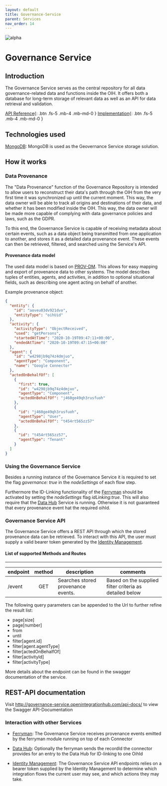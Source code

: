 ```yaml
---
layout: default
title: Governance-Service
parent: Services
nav_order: 14
---
```


<!-- Description Guidelines

Please note:
Use the full links to reference other files or images! Relative links will not work under our theme settings settings.
-->

<!-- please choose the appropriate batch and delete/comment the others  -->

![alpha](https://img.shields.io/badge/Status-Alpha-yellow.svg)

# **Governance Service** <!-- make sure spelling is consistent with other sources and within this document -->

## Introduction

<!-- 2 sentences: what does it do and how -->

The Governance Service serves as the central repository for all data governance-related data and functions inside the OIH. It offers both a database for long-term storage of relevant data as well as an API for data retrieval and validation.

[API Reference](http://governance-service.openintegrationhub.com/api-docs/){: .btn .fs-5 .mb-4 .mb-md-0 }
[Implementation](https://github.com/openintegrationhub/openintegrationhub/tree/master/services/governance-service){: .btn .fs-5 .mb-4 .mb-md-0 }

<!-- [Service File](){: .btn .fs-5 .mb-4 .mb-md-0 } -->

## Technologies used

<!-- please name and elaborate on other technologies or standards the service uses -->

[MongoDB](https://www.mongodb.com/): MongoDB is used as the Geovernance Service storage solution.

## How it works

<!-- describe core functionalities and underlying concepts in more detail -->

### Data Provenance

The "Data Provenance" function of the Governance Repository is intended to allow users to reconstruct their data's path through the OIH from the very first time it was synchronized up until the current moment. This way, the data owner will be able to track all origins and destinations of their data, and whether it has been modified inside the OIH. This way, the data owner will be made more capable of complying with data governance policies and laws, such as the GDPR.

To this end, the Governance Service is capable of receiving metadata about certain events, such as a data object being transmitted from one application to another, and stores it as a detailed data provenance event. These events can then be retrieved, filtered, and searched using the Service's API.

#### Provenance data model

The used data model is based on [PROV-DM](https://www.w3.org/TR/prov-dm/). This allows for easy mapping and export of provenance data to other systems. The model describes tuples of entities, agents, and activities, in addition to optional situational fields, such as describing one agent acting on behalf of another.

Example provenance object:

```json
{
  "entity": {
    "id": "aoveu03dv921dvo",
    "entityType": "oihUid"
  },
  "activity": {
    "activityType": "ObjectReceived",
    "used": "getPersons",
    "startedAtTime": "2020-10-19T09:47:11+00:00",
    "endedAtTime": "2020-10-19T09:47:15+00:00"
  },
  "agent": {
    "id": "w4298jb9q74z4dmjuo",
    "agentType": "Component",
    "name": "Google Connector"
  },
  "actedOnBehalfOf": [
    {
      "first": true,
      "id": "w4298jb9q74z4dmjuo",
      "agentType": "Component",
      "actedOnBehalfOf": "j460ge49qh3rusfuoh"
    },
    {
      "id": "j460ge49qh3rusfuoh",
      "agentType": "User",
      "actedOnBehalfOf": "t454rt565zz57"
    },
    {
      "id": "t454rt565zz57",
      "agentType": "Tenant"
    }
  ]
}
```

### Using the Governance Service

Besides a running instance of the Governance Service it is required to set the flag _governance: true_ in the _nodeSettings_ of each flow step.

Furthermore the ID-Linking functionality of the [Ferryman](https://openintegrationhub.github.io//docs/5%20-%20Services/IdentityManagement.html) should be activated by setting the _nodeSettings_ flag _idLinking:true_. This will also require that the
[Data Hub](https://openintegrationhub.github.io//docs/5%20-%20Services/DataHub.html) Service is running. Otherwise it is not guaranteed that every provenance event hat the required oihId.

### Governance Service API

The Governance Service offers a REST API through which the stored provenance data can be retrieved. To interact with this API, the user must supply a valid bearer token generated by the [Identity Management](https://openintegrationhub.github.io//docs/5%20-%20Services/IdentityManagement.html).

#### List of supported Methods and Routes

---

| endpoint | method | description                        | comments                                                |
| -------- | :----: | ---------------------------------- | ------------------------------------------------------- |
| /event   |  GET   | Searches stored provenance events. | Based on the supplied filter criteria as detailed below |

The following query parameters can be appended to the Url to further refine the result list:

- page[size]
- page[number]
- from
- until
- filter[agent.id]
- filter[agent.agentType]
- filter[actedOnBehalfOf]
- filter[activityId]
- filter[activityType]

More details about the endpoint can be found in the swagger documentation of the service.

## REST-API documentation

Visit http://governance-service.openintegrationhub.com/api-docs/ to view the Swagger API-Documentation

### Interaction with other Services

<!-- list and link the services this one interacts with and describe each interaction briefly (1-2 sentences) -->

- [Ferryman](https://openintegrationhub.github.io//docs/5%20-%20Services/Ferryman.html):
  The Governance Service receives provenance events emitted by the ferryman module running on top of each Connector

- [Data Hub](https://openintegrationhub.github.io//docs/5%20-%20Services/DataHub.html): Optionally the ferryman sends the recordId the connector provides for an entry to the Data Hub for ID-linking to one OihId

- [Identity Management](https://openintegrationhub.github.io//docs/5%20-%20Services/IdentityManagement.html): The Governance Service API endpoints relies on a bearer token supplied by the Identity Management to determine which integration flows the current user may see, and which actions they may take.
